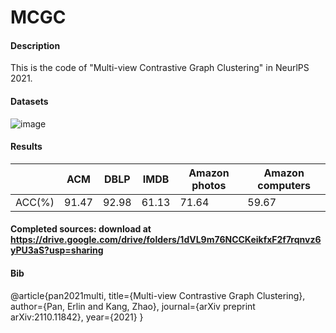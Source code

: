 # MCGC

#### Description
This is the code of "Multi-view Contrastive Graph Clustering" in NeurlPS 2021.
#### Datasets

![image](https://user-images.githubusercontent.com/55492095/137155093-6fc13e15-7795-490d-8560-a01dbd9b8648.png)



#### Results
|             |     ACM     |     DBLP    |     IMDB    |Amazon photos|Amazon computers|
| ----------- | ----------- | ----------- | ----------- | ----------- | ----------- |
|    ACC(%)   |  91.47      | 92.98| 61.13|71.64 |59.67 | 


#### Completed sources: download at https://drive.google.com/drive/folders/1dVL9m76NCCKeikfxF2f7rqnvz6yPU3aS?usp=sharing


#### Bib
@article{pan2021multi,
  title={Multi-view Contrastive Graph Clustering},
  author={Pan, Erlin and Kang, Zhao},
  journal={arXiv preprint arXiv:2110.11842},
  year={2021}
}



